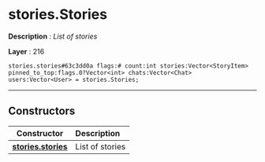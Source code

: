 # stories.Stories

**Description** : *List of stories*

**Layer** : 216

```tl
stories.stories#63c3dd0a flags:# count:int stories:Vector<StoryItem> pinned_to_top:flags.0?Vector<int> chats:Vector<Chat> users:Vector<User> = stories.Stories;
```

---

## Constructors

| Constructor | Description |
| :---: | :--- |
| [**stories.stories**](constructor/stories.stories) | List of stories |